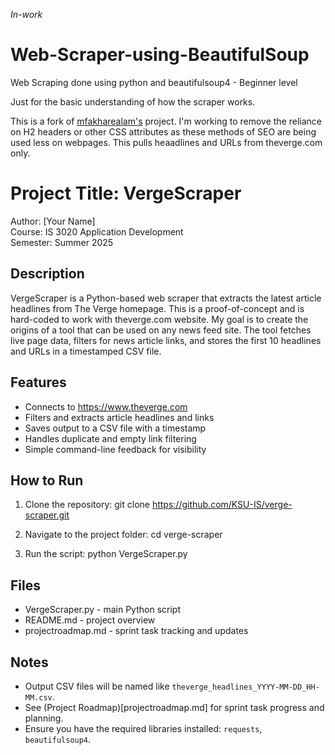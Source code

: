 *In-work*
# Web-Scraper-using-BeautifulSoup
Web Scraping done using python and beautifulsoup4 - Beginner level

Just for the basic understanding of how the scraper works.

This is a fork of [mfakharealam's](https://github.com/mfakharealam/Web-Scraper-using-BeautifulSoup) project.  I'm working to remove the reliance on H2 headers or other CSS attributes as these methods of SEO are being used less on webpages.  This pulls heaadlines and URLs from theverge.com only.    

# Project Title: VergeScraper

Author: [Your Name]  
Course: IS 3020 Application Development  
Semester: Summer 2025  

## Description

VergeScraper is a Python-based web scraper that extracts the latest article headlines from The Verge homepage. This is a proof-of-concept and is hard-coded to work with theverge.com website. My goal is to create the origins of a tool that can be used on any news feed site. The tool fetches live page data, filters for news article links, and stores the first 10 headlines and URLs in a timestamped CSV file.

## Features

- Connects to https://www.theverge.com
- Filters and extracts article headlines and links
- Saves output to a CSV file with a timestamp
- Handles duplicate and empty link filtering
- Simple command-line feedback for visibility

## How to Run

1. Clone the repository:
   git clone https://github.com/KSU-IS/verge-scraper.git

2. Navigate to the project folder:
   cd verge-scraper

3. Run the script:
   python VergeScraper.py

## Files

- VergeScraper.py - main Python script
- README.md - project overview
- projectroadmap.md - sprint task tracking and updates

## Notes

- Output CSV files will be named like `theverge_headlines_YYYY-MM-DD_HH-MM.csv`.
- See (Project Roadmap)[projectroadmap.md] for sprint task progress and planning.
- Ensure you have the required libraries installed: `requests`, `beautifulsoup4`.


